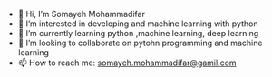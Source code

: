 - 👋 Hi, I’m Somayeh Mohammadifar
- 👀 I’m interested in developing and machine learning with python
- 🌱 I’m currently learning python ,machine learning, deep learning
- 💞️ I’m looking to collaborate on pytohn programming and machine learning
- 📫 How to reach me: somayeh.mohammadifar@gamil.com

<!---
SomayehMohammadifar66/SomayehMohammadifar66 is a ✨ special ✨ repository because its `README.md` (this file) appears on your GitHub profile.
You can click the Preview link to take a look at your changes.
--->
